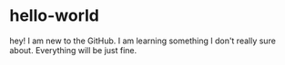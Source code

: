 # hello-world

hey! I am new to the GitHub. I am learning something I don't really sure about.
Everything will be just fine.
